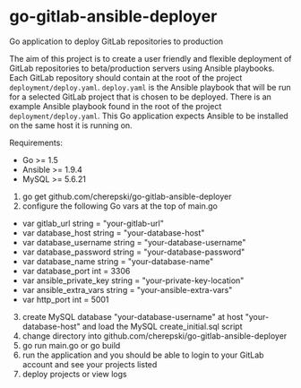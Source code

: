 # go-gitlab-ansible-deployer
Go application to deploy GitLab repositories to production

The aim of this project is to create a user friendly and flexible deployment of GitLab repositories to beta/production servers using Ansible playbooks.  Each GitLab repository should contain at the root of the project ```deployment/deploy.yaml```.  ```deploy.yaml``` is the Ansible playbook that will be run for a selected GitLab project that is chosen to be deployed.  There is an example Ansible playbook found in the root of the project ```deployment/deploy.yaml```.  This Go application expects Ansible to be installed on the same host it is running on.

Requirements:
- Go >= 1.5
- Ansible >= 1.9.4
- MySQL >= 5.6.21

1. go get github.com/cherepski/go-gitlab-ansible-deployer
2. configure the following Go vars at the top of main.go
  - var gitlab_url string = "your-gitlab-url"
  - var database_host string = "your-database-host"
  - var database_username string = "your-database-username"
  - var database_password string = "your-database-password"
  - var database_name string = "your-database-name"
  - var database_port int = 3306
  - var ansible_private_key string = "your-private-key-location"
  - var ansible_extra_vars string = "your-ansible-extra-vars"
  - var http_port int = 5001
3. create MySQL database "your-database-username" at host "your-database-host" and load the MySQL create_initial.sql script
4. change directory into github.com/cherepski/go-gitlab-ansible-deployer
5. go run main.go or go build
5. run the application and you should be able to login to your GitLab account and see your projects listed
6. deploy projects or view logs
